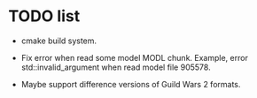 TODO list
=========

* cmake build system.

* Fix error when read some model MODL chunk.
Example, error std::invalid_argument when read model file 905578.

* Maybe support difference versions of Guild Wars 2 formats.
